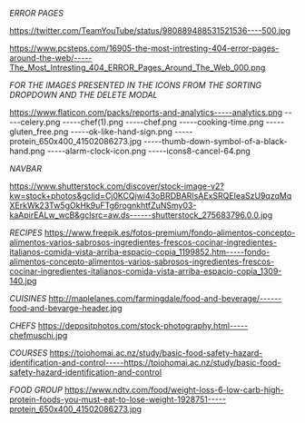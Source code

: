 _ERROR PAGES_

https://twitter.com/TeamYouTube/status/980889488531521536----500.jpg

https://www.pcsteps.com/16905-the-most-intresting-404-error-pages-around-the-web/-----The_Most_Intresting_404_ERROR_Pages_Around_The_Web_000.png

_FOR THE IMAGES PRESENTED IN THE ICONS FROM THE SORTING DROPDOWN_
    _AND THE DELETE MODAL_

https://www.flaticon.com/packs/reports-and-analytics-----analytics.png
                                                    -----celery.png
                                                    -----chef(1).png
                                                    -----chef.png
                                                    -----cooking-time.png
                                                    -----gluten_free.png
                                                    -----ok-like-hand-sign.png
                                                    -----protein_650x400_41502086273.jpg
                                                    -----thumb-down-symbol-of-a-black-hand.png
                                                    -----alarm-clock-icon.png
                                                    -----icons8-cancel-64.png
                                                    
_NAVBAR_

https://www.shutterstock.com/discover/stock-image-v2?kw=stock+photos&gclid=Cj0KCQjwi43oBRDBARIsAExSRQEIeaSzU9qzqMqXErkWk23Tw5gOkHk9uFTg6rognkhtfZuNSmy03-kaApirEALw_wcB&gclsrc=aw.ds------shutterstock_275683796.0.0.jpg

_RECIPES_
https://www.freepik.es/fotos-premium/fondo-alimentos-concepto-alimentos-varios-sabrosos-ingredientes-frescos-cocinar-ingredientes-italianos-comida-vista-arriba-espacio-copia_1199852.htm-----fondo-alimentos-concepto-alimentos-varios-sabrosos-ingredientes-frescos-cocinar-ingredientes-italianos-comida-vista-arriba-espacio-copia_1309-140.jpg

_CUISINES_
http://maplelanes.com/farmingdale/food-and-beverage/------food-and-bevarge-header.jpg

_CHEFS_
https://depositphotos.com/stock-photography.html-----chefmuschi.jpg

_COURSES_
https://toiohomai.ac.nz/study/basic-food-safety-hazard-identification-and-control-----https://toiohomai.ac.nz/study/basic-food-safety-hazard-identification-and-control

_FOOD GROUP_
https://www.ndtv.com/food/weight-loss-6-low-carb-high-protein-foods-you-must-eat-to-lose-weight-1928751-----protein_650x400_41502086273.jpg


                                                    